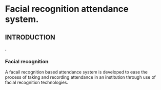 
<h1>Facial recognition attendance system.</h1>
<h2>INTRODUCTION</h2>.
  <h3>Facial recognition</h3>
  A facail recognition based attendance system is developed to ease the process of taking and recording attendance in an institution through use of facial recognition technologies.
